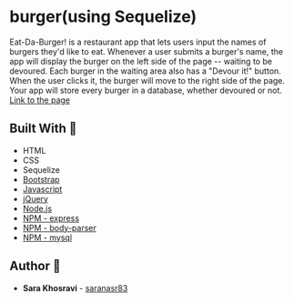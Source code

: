 # burger(using Sequelize)
Eat-Da-Burger! is a restaurant app that lets users input the names of burgers they'd like to eat.
Whenever a user submits a burger's name, the app will display the burger on the left side of the page -- waiting to be devoured.
Each burger in the waiting area also has a "Devour it!" button. When the user clicks it, the burger will move to the right side of the page.
Your app will store every burger in a database, whether devoured or not.
[Link to the page](https://fathomless-fortress-84365.herokuapp.com/)

## Built With :hammer:
* HTML
* CSS
* Sequelize
* [Bootstrap](https://getbootstrap.com/) 
* [Javascript](https://www.javascript.com/) 
* [jQuery](https://jquery.com/)
* [Node.js](https://nodejs.org/en/)
* [NPM - express](https://www.npmjs.com/package/express) 
* [NPM - body-parser](https://www.npmjs.com/package/body-parser) 
* [NPM - mysql](https://www.npmjs.com/package/mysql) 

## Author :key:
* **Sara Khosravi** - [saranasr83](https://github.com/saranasr83)